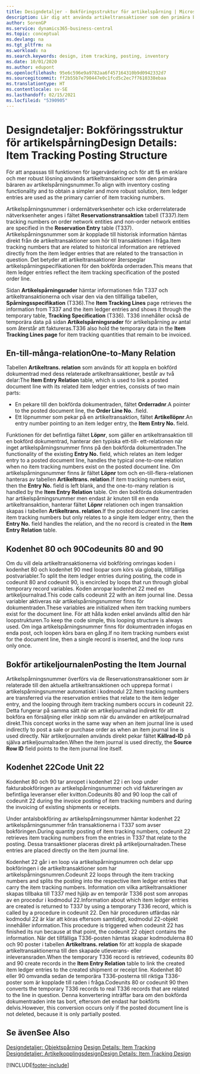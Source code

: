 ```yaml
---
title: Designdetaljer - Bokföringsstruktur för artikelspårning | Microsoft Docs
description: Lär dig att använda artikeltransaktioner som den primära bäraren av artikelspårningsnummerartikelspårning.
author: SorenGP
ms.service: dynamics365-business-central
ms.topic: conceptual
ms.devlang: na
ms.tgt_pltfrm: na
ms.workload: na
ms.search.keywords: design, item tracking, posting, inventory
ms.date: 10/01/2020
ms.author: edupont
ms.openlocfilehash: 95e6c596e9a9782aa6f457164310b9d0942332d7
ms.sourcegitcommit: ff2b55b7e790447e0c1fcd5c2ec7f7610338ebaa
ms.translationtype: HT
ms.contentlocale: sv-SE
ms.lasthandoff: 02/15/2021
ms.locfileid: "5390905"
---
```

# <a name="design-details-item-tracking-posting-structure"></a><span data-ttu-id="ff292-103">Designdetaljer: Bokföringsstruktur för artikelspårning</span><span class="sxs-lookup"><span data-stu-id="ff292-103">Design Details: Item Tracking Posting Structure</span></span>
<span data-ttu-id="ff292-104">För att anpassas till funktionen för lagervärdering och för att få en enklare och mer robust lösning används artikeltransaktioner som den primära bäraren av artikelspårningsnummer.</span><span class="sxs-lookup"><span data-stu-id="ff292-104">To align with inventory costing functionality and to obtain a simpler and more robust solution, item ledger entries are used as the primary carrier of item tracking numbers.</span></span>  
  
<span data-ttu-id="ff292-105">Artikelspårningsnummer i ordernätverksenheter och icke orderrelaterade nätverksenheter anges i fältet **Reservationstransaktion** tabell (T337).</span><span class="sxs-lookup"><span data-stu-id="ff292-105">Item tracking numbers on order network entities and non-order network entities are specified in the **Reservation Entry** table (T337).</span></span> <span data-ttu-id="ff292-106">Artikelspårningsnummer som är kopplade till historisk information hämtas direkt från de artikeltransaktioner som hör till transaktionen i fråga.</span><span class="sxs-lookup"><span data-stu-id="ff292-106">Item tracking numbers that are related to historical information are retrieved directly from the item ledger entries that are related to the transaction in question.</span></span> <span data-ttu-id="ff292-107">Det betyder att artikeltransaktioner återspeglar artikelspårningspecifikationen för den bokförda orderraden.</span><span class="sxs-lookup"><span data-stu-id="ff292-107">This means that item ledger entries reflect the item tracking specification of the posted order line.</span></span>  
  
<span data-ttu-id="ff292-108">Sidan **Artikelspårningsrader** hämtar informationen från T337 och artikeltransaktionerna och visar den via den tillfälliga tabellen, **Spårningsspecifikation** (T336).</span><span class="sxs-lookup"><span data-stu-id="ff292-108">The **Item Tracking Lines** page retrieves the information from T337 and the item ledger entries and shows it through the temporary table, **Tracking Specification** (T336).</span></span> <span data-ttu-id="ff292-109">T336 innehåller också de temporära data på sidan **Artikelspårningsrader** för artikelspårning av antal som återstår att faktureras.</span><span class="sxs-lookup"><span data-stu-id="ff292-109">T336 also hold the temporary data in the **Item Tracking Lines page** for item tracking quantities that remain to be invoiced.</span></span>  
  
## <a name="one-to-many-relation"></a><span data-ttu-id="ff292-110">En-till-många-relation</span><span class="sxs-lookup"><span data-stu-id="ff292-110">One-to-Many Relation</span></span>  
<span data-ttu-id="ff292-111">Tabellen **Artikeltrans. relation** som används för att koppla en bokförd dokumentrad med dess relaterade artikeltransaktioner, består av två delar:</span><span class="sxs-lookup"><span data-stu-id="ff292-111">The **Item Entry Relation** table, which is used to link a posted document line with its related item ledger entries, consists of two main parts:</span></span>  
  
* <span data-ttu-id="ff292-112">En pekare till den bokförda dokumentraden, fältet **Orderradnr**.</span><span class="sxs-lookup"><span data-stu-id="ff292-112">A pointer to the posted document line, the **Order Line No.**</span></span> <span data-ttu-id="ff292-113">.</span><span class="sxs-lookup"><span data-stu-id="ff292-113">field.</span></span>  
* <span data-ttu-id="ff292-114">Ett löpnummer som pekar på en artikeltransaktion, fältet **Artikellöpnr**.</span><span class="sxs-lookup"><span data-stu-id="ff292-114">An entry number pointing to an item ledger entry, the **Item Entry No.** field.</span></span>  
  
<span data-ttu-id="ff292-115">Funktionen för det befintliga fältet **Löpnr**, som gäller en artikeltransaktion till en bokförd dokumentrad, hanterar den typiska ett-till- ett-relationen när inget artikelspårningsnummer finns på den bokförda dokumentraden.</span><span class="sxs-lookup"><span data-stu-id="ff292-115">The functionality of the existing **Entry No.** field, which relates an item ledger entry to a posted document line, handles the typical one-to-one relation when no item tracking numbers exist on the posted document line.</span></span> <span data-ttu-id="ff292-116">Om artikelspårningsnummer finns är fältet **Löpnr** tom och en-till-flera-relationen hanteras av tabellen **Artikeltrans. relation**.</span><span class="sxs-lookup"><span data-stu-id="ff292-116">If item tracking numbers exist, then the **Entry No.** field is left blank, and the one-to-many relation is handled by the **Item Entry Relation** table.</span></span> <span data-ttu-id="ff292-117">Om den bokförda dokumentraden har artikelspårningsnummer men endast är knuten till en enda artikeltransaktion, hanterar fältet **Löpnr** relationen och ingen transaktion skapas i tabellen **Artikeltrans. relation**.</span><span class="sxs-lookup"><span data-stu-id="ff292-117">If the posted document line carries item tracking numbers but only relates to a single item ledger entry, then the **Entry No.** field handles the relation, and the no record is created in the **Item Entry Relation** table.</span></span>  
  
## <a name="codeunits-80-and-90"></a><span data-ttu-id="ff292-118">Kodenhet 80 och 90</span><span class="sxs-lookup"><span data-stu-id="ff292-118">Codeunits 80 and 90</span></span>  
<span data-ttu-id="ff292-119">Om du vill dela artikeltransaktionerna vid bokföring omringas koden i kodenhet 80 och kodenhet 90 med loopar som körs via globala, tillfälliga postvariabler.</span><span class="sxs-lookup"><span data-stu-id="ff292-119">To split the item ledger entries during posting, the code in codeunit 80 and codeunit 90, is encircled by loops that run through global temporary record variables.</span></span> <span data-ttu-id="ff292-120">Koden anropar kodenhet 22 med en artikeljournalrad.</span><span class="sxs-lookup"><span data-stu-id="ff292-120">This code calls codeunit 22 with an item journal line.</span></span> <span data-ttu-id="ff292-121">Dessa variabler aktiveras när artikelspårningsnummer finns för dokumentraden.</span><span class="sxs-lookup"><span data-stu-id="ff292-121">These variables are initialized when item tracking numbers exist for the document line.</span></span> <span data-ttu-id="ff292-122">För att hålla koden enkel används alltid den här loopstrukturen.</span><span class="sxs-lookup"><span data-stu-id="ff292-122">To keep the code simple, this looping structure is always used.</span></span> <span data-ttu-id="ff292-123">Om inga artikelspårningsnummer finns för dokumentraden infogas en enda post, och loopen körs bara en gång.</span><span class="sxs-lookup"><span data-stu-id="ff292-123">If no item tracking numbers exist for the document line, then a single record is inserted, and the loop runs only once.</span></span>  
  
## <a name="posting-the-item-journal"></a><span data-ttu-id="ff292-124">Bokför artikeljournalen</span><span class="sxs-lookup"><span data-stu-id="ff292-124">Posting the Item Journal</span></span>  
<span data-ttu-id="ff292-125">Artikelspårningsnummer överförs via de Reservationstransaktioner som är relaterade till den aktuella artikeltransaktionen och upprepa format i artikelspårningsnummer automatiskt i kodmodul 22.</span><span class="sxs-lookup"><span data-stu-id="ff292-125">Item tracking numbers are transferred via the reservation entries that relate to the item ledger entry, and the looping through item tracking numbers occurs in codeunit 22.</span></span> <span data-ttu-id="ff292-126">Detta fungerar på samma sätt när en artikeljournalrad indirekt för att bokföra en försäljning eller inköp som när du använder en artikeljournalrad direkt.</span><span class="sxs-lookup"><span data-stu-id="ff292-126">This concept works in the same way when an item journal line is used indirectly to post a sale or purchase order as when an item journal line is used directly.</span></span> <span data-ttu-id="ff292-127">När artikeljournalen används direkt pekar fältet **Källrad-ID** på själva artikeljournalraden.</span><span class="sxs-lookup"><span data-stu-id="ff292-127">When the item journal is used directly, the **Source Row ID** field points to the item journal line itself.</span></span>  
  
## <a name="code-unit-22"></a><span data-ttu-id="ff292-128">Kodenhet 22</span><span class="sxs-lookup"><span data-stu-id="ff292-128">Code Unit 22</span></span>  
<span data-ttu-id="ff292-129">Kodenhet 80 och 90 tar anropet i kodenhet 22 i en loop under fakturabokföringen av artikelspårningsnummer och vid faktureringen av befintliga leveranser eller kvitton.</span><span class="sxs-lookup"><span data-stu-id="ff292-129">Codeunits 80 and 90 loop the call of codeunit 22 during the invoice posting of item tracking numbers and during the invoicing of existing shipments or receipts.</span></span>  
  
<span data-ttu-id="ff292-130">Under antalsbokföring av artikelspårningsnummer hämtar kodenhet 22 artikelspårningsnummer från transaktionerna i T337 som avser bokföringen.</span><span class="sxs-lookup"><span data-stu-id="ff292-130">During quantity posting of item tracking numbers, codeunit 22 retrieves item tracking numbers from the entries in T337 that relate to the posting.</span></span> <span data-ttu-id="ff292-131">Dessa transaktioner placeras direkt på artikeljournalraden.</span><span class="sxs-lookup"><span data-stu-id="ff292-131">These entries are placed directly on the item journal line.</span></span>  
  
<span data-ttu-id="ff292-132">Kodenhet 22 går i en loop via artikelspårningsnumren och delar upp bokföringen i de artikeltransaktioner som har artikelspårningsnumren.</span><span class="sxs-lookup"><span data-stu-id="ff292-132">Codeunit 22 loops through the item tracking numbers and splits the posting into the respective item ledger entries that carry the item tracking numbers.</span></span> <span data-ttu-id="ff292-133">Information om vilka artikeltransaktioner skapas tillbaka till T337 med hjälp av en temporär T336 post som anropas av en procedur i kodmodul 22.</span><span class="sxs-lookup"><span data-stu-id="ff292-133">Information about which item ledger entries are created is returned to T337 by using a temporary T336 record, which is called by a procedure in codeunit 22.</span></span> <span data-ttu-id="ff292-134">Den här proceduren utfärdas när kodmodul 22 är klar att köras eftersom samtidigt, kodmodul 22-objekt innehåller information.</span><span class="sxs-lookup"><span data-stu-id="ff292-134">This procedure is triggered when codeunit 22 has finished its run because at that point, the codeunit 22 object contains the information.</span></span> <span data-ttu-id="ff292-135">När det tillfälliga T336-posten hämtas skapar kodmodulerna 80 och 90 poster i tabellen **Artikeltrans. relation** för att koppla de skapade artikeltransaktionerna till den skapade utleverans- eller inleveransraden.</span><span class="sxs-lookup"><span data-stu-id="ff292-135">When the temporary T336 record is retrieved, codeunits 80 and 90 create records in the **Item Entry Relation** table to link the created item ledger entries to the created shipment or receipt line.</span></span> <span data-ttu-id="ff292-136">Kodenhet 80 eller 90 omvandla sedan de temporära T336-posterna till riktiga T336-poster som är kopplade till raden i fråga.</span><span class="sxs-lookup"><span data-stu-id="ff292-136">Codeunits 80 or codeunit 90 then converts the temporary T336 records to real T336 records that are related to the line in question.</span></span> <span data-ttu-id="ff292-137">Denna konvertering inträffar bara om den bokförda dokumentraden inte tas bort, eftersom det endast har bokförts delvis.</span><span class="sxs-lookup"><span data-stu-id="ff292-137">However, this conversion occurs only if the posted document line is not deleted, because it is only partially posted.</span></span>  
  
## <a name="see-also"></a><span data-ttu-id="ff292-138">Se även</span><span class="sxs-lookup"><span data-stu-id="ff292-138">See Also</span></span>  
<span data-ttu-id="ff292-139">[Designdetaljer: Objektspårning](design-details-item-tracking.md) </span><span class="sxs-lookup"><span data-stu-id="ff292-139">[Design Details: Item Tracking](design-details-item-tracking.md) </span></span>  
[<span data-ttu-id="ff292-140">Designdetaljer: Artikelkopplingsdesign</span><span class="sxs-lookup"><span data-stu-id="ff292-140">Design Details: Item Tracking Design</span></span>](design-details-item-tracking-design.md)

[!INCLUDE[footer-include](includes/footer-banner.md)]